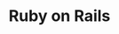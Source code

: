 ---
layout: category_index
title: Ruby on Rails
category: ruby-on-rails
permalink: /ruby-on-rails/
intro: Adding sketching t o the design process is a great way to amplify software and hardware tools. Sketching provides a unique space that can help you think differently, generate a variety of ideas quickly, explore alternatives with less risk, and encourage constructive discussions with colleagues and clients.
text-twtr: blbabblgrg
---